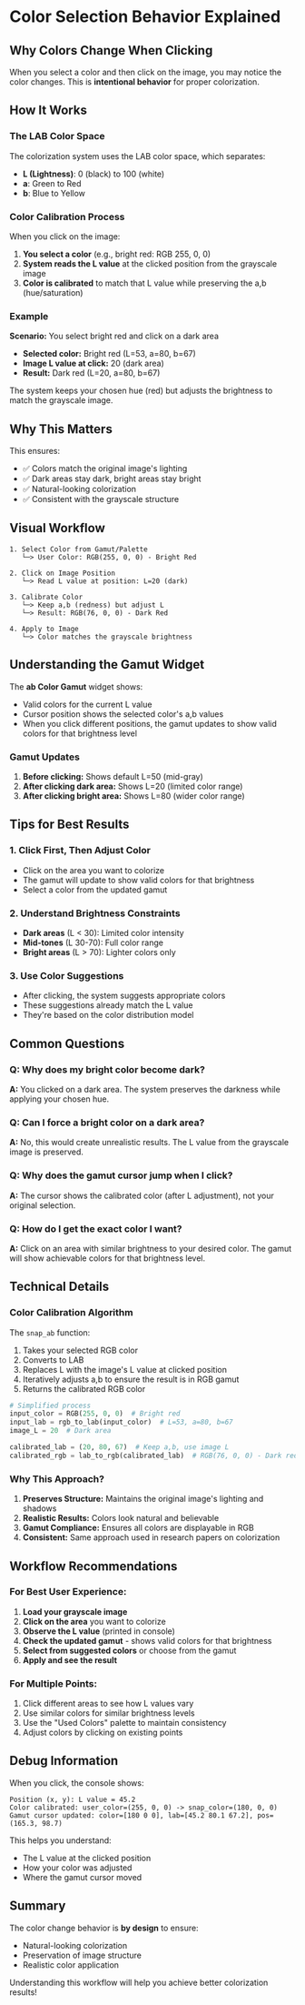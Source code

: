 # Color Selection Behavior Explained

## Why Colors Change When Clicking

When you select a color and then click on the image, you may notice the color changes. This is **intentional behavior** for proper colorization.

## How It Works

### The LAB Color Space

The colorization system uses the LAB color space, which separates:
- **L (Lightness)**: 0 (black) to 100 (white)
- **a**: Green to Red
- **b**: Blue to Yellow

### Color Calibration Process

When you click on the image:

1. **You select a color** (e.g., bright red: RGB 255, 0, 0)
2. **System reads the L value** at the clicked position from the grayscale image
3. **Color is calibrated** to match that L value while preserving the a,b (hue/saturation)

### Example

**Scenario:** You select bright red and click on a dark area

- **Selected color:** Bright red (L=53, a=80, b=67)
- **Image L value at click:** 20 (dark area)
- **Result:** Dark red (L=20, a=80, b=67)

The system keeps your chosen hue (red) but adjusts the brightness to match the grayscale image.

## Why This Matters

This ensures:
- ✅ Colors match the original image's lighting
- ✅ Dark areas stay dark, bright areas stay bright
- ✅ Natural-looking colorization
- ✅ Consistent with the grayscale structure

## Visual Workflow

```
1. Select Color from Gamut/Palette
   └─> User Color: RGB(255, 0, 0) - Bright Red
   
2. Click on Image Position
   └─> Read L value at position: L=20 (dark)
   
3. Calibrate Color
   └─> Keep a,b (redness) but adjust L
   └─> Result: RGB(76, 0, 0) - Dark Red
   
4. Apply to Image
   └─> Color matches the grayscale brightness
```

## Understanding the Gamut Widget

The **ab Color Gamut** widget shows:
- Valid colors for the current L value
- Cursor position shows the selected color's a,b values
- When you click different positions, the gamut updates to show valid colors for that brightness level

### Gamut Updates

1. **Before clicking:** Shows default L=50 (mid-gray)
2. **After clicking dark area:** Shows L=20 (limited color range)
3. **After clicking bright area:** Shows L=80 (wider color range)

## Tips for Best Results

### 1. Click First, Then Adjust Color
- Click on the area you want to colorize
- The gamut will update to show valid colors for that brightness
- Select a color from the updated gamut

### 2. Understand Brightness Constraints
- **Dark areas** (L < 30): Limited color intensity
- **Mid-tones** (L 30-70): Full color range
- **Bright areas** (L > 70): Lighter colors only

### 3. Use Color Suggestions
- After clicking, the system suggests appropriate colors
- These suggestions already match the L value
- They're based on the color distribution model

## Common Questions

### Q: Why does my bright color become dark?
**A:** You clicked on a dark area. The system preserves the darkness while applying your chosen hue.

### Q: Can I force a bright color on a dark area?
**A:** No, this would create unrealistic results. The L value from the grayscale image is preserved.

### Q: Why does the gamut cursor jump when I click?
**A:** The cursor shows the calibrated color (after L adjustment), not your original selection.

### Q: How do I get the exact color I want?
**A:** Click on an area with similar brightness to your desired color. The gamut will show achievable colors for that brightness level.

## Technical Details

### Color Calibration Algorithm

The `snap_ab` function:
1. Takes your selected RGB color
2. Converts to LAB
3. Replaces L with the image's L value at clicked position
4. Iteratively adjusts a,b to ensure the result is in RGB gamut
5. Returns the calibrated RGB color

```python
# Simplified process
input_color = RGB(255, 0, 0)  # Bright red
input_lab = rgb_to_lab(input_color)  # L=53, a=80, b=67
image_L = 20  # Dark area

calibrated_lab = (20, 80, 67)  # Keep a,b, use image L
calibrated_rgb = lab_to_rgb(calibrated_lab)  # RGB(76, 0, 0) - Dark red
```

### Why This Approach?

1. **Preserves Structure:** Maintains the original image's lighting and shadows
2. **Realistic Results:** Colors look natural and believable
3. **Gamut Compliance:** Ensures all colors are displayable in RGB
4. **Consistent:** Same approach used in research papers on colorization

## Workflow Recommendations

### For Best User Experience:

1. **Load your grayscale image**
2. **Click on the area** you want to colorize
3. **Observe the L value** (printed in console)
4. **Check the updated gamut** - shows valid colors for that brightness
5. **Select from suggested colors** or choose from the gamut
6. **Apply and see the result**

### For Multiple Points:

1. Click different areas to see how L values vary
2. Use similar colors for similar brightness levels
3. Use the "Used Colors" palette to maintain consistency
4. Adjust colors by clicking on existing points

## Debug Information

When you click, the console shows:
```
Position (x, y): L value = 45.2
Color calibrated: user_color=(255, 0, 0) -> snap_color=(180, 0, 0)
Gamut cursor updated: color=[180 0 0], lab=[45.2 80.1 67.2], pos=(165.3, 98.7)
```

This helps you understand:
- The L value at the clicked position
- How your color was adjusted
- Where the gamut cursor moved

## Summary

The color change behavior is **by design** to ensure:
- Natural-looking colorization
- Preservation of image structure
- Realistic color application

Understanding this workflow will help you achieve better colorization results!
